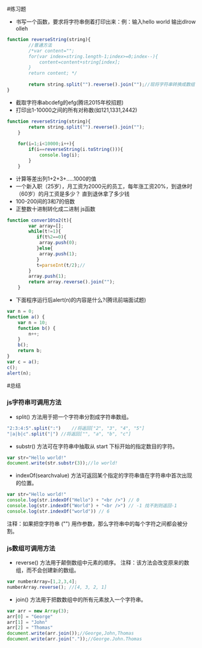 #练习题

* 书写一个函数，要求将字符串倒着打印出来：例：输入hello world 输出dlrow olleh
```javascript
function reverseString(string){
    	//普通方法
		/*var content="";  
		for(var index=string.length-1;index>=0;index--){
			content=content+string[index];
		}
		return content;	*/
		
		return string.split("").reverse().join("");//现将字符串转换成数组 再进行反转 再将数组通过空字符串拼接
}
```
* 截取字符串abcdefg的efg(腾讯2015年校招题)
* 打印出1-10000之间的所有对称数(如121,1331,2442)
```javascript
function reverseString(string){
		return string.split("").reverse().join("");
	}
	
	for(i=1;i<10000;i++){
		if(i==reverseString(i.toString())){
			console.log(i);
		}
	}
```
* 计算等差出列1+2+3+.....1000的值
* 一个新入职（25岁），月工资为2000元的员工，每年涨工资20%，到退休时（60岁）的月工资是多少？ 直到退休拿了多少钱
* 100-200间的3和7的倍数
* 正整数十进制转化成二进制 js函数
```javascript
function conver10to2(t){
		var array=[];
		while(t!=1){
		   if(t%2==0){
			array.push(0);
		   }else{
			array.push(1);
		   }
		   t=parseInt(t/2);//
		}
		array.push(1);
		return array.reverse().join("");
	}
```
* 下面程序运行后alert(n)的内容是什么?(腾讯前端面试题)
```javascript
var n = 0;
function a() {
    var n = 10;
    function b() {
        n++;
    }
    b();
    return b;
}
var c = a();
c();
alert(n);
```

#总结

### js字符串可调用方法
* split()  方法用于把一个字符串分割成字符串数组。

```javascript
"2:3:4:5".split(":")    //将返回["2", "3", "4", "5"]
"|a|b|c".split("|")	//将返回["", "a", "b", "c"]
```
* substr() 方法可在字符串中抽取从 start 下标开始的指定数目的字符。

```javascript
var str="Hello world!"
document.write(str.substr(3));//lo world!
```

* indexOf(searchvalue) 方法可返回某个指定的字符串值在字符串中首次出现的位置。

```javascript
var str="Hello world!"
console.log(str.indexOf("Hello") + "<br />") // 0
console.log(str.indexOf("World") + "<br />") // -1 找不到则返回-1
console.log(str.indexOf("world")) // 6
```
注释：如果把空字符串 ("") 用作参数，那么字符串中的每个字符之间都会被分割。

### js数组可调用方法
* reverse() 方法用于颠倒数组中元素的顺序。
注释：该方法会改变原来的数组，而不会创建新的数组。

```javascript
var numberArray=[1,2,3,4];
numberArray.reverse(); //[4, 3, 2, 1]
```
* join()  方法用于把数数组中的所有元素放入一个字符串。

```javascript
var arr = new Array(3);
arr[0] = "George"
arr[1] = "John"
arr[2] = "Thomas"
document.write(arr.join());//George,John,Thomas
document.write(arr.join("."));//George.John.Thomas
```

